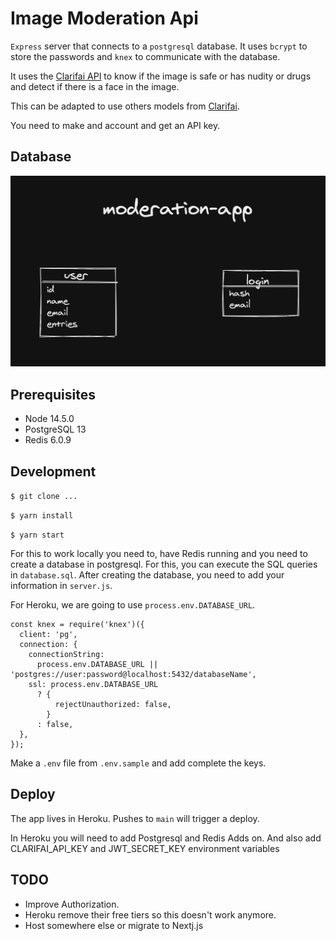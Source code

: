 # Image Moderation Api

`Express` server that connects to a `postgresql` database.
It uses `bcrypt` to store the passwords and `knex` to communicate with the database.

It uses the [Clarifai API](https://www.clarifai.com/) to know if the image is safe or has nudity or drugs and detect if there is a face
in the image.

This can be adapted to use others models from [Clarifai](https://www.clarifai.com/model-gallery).

You need to make and account and get an API key.

## Database

![Database](/images/database-dark-mode2.png)

## Prerequisites

- Node 14.5.0
- PostgreSQL 13
- Redis 6.0.9

## Development

`$ git clone ...`

`$ yarn install`

`$ yarn start`

For this to work locally you need to, have Redis running and you need to create a database in postgresql. For this, you can execute the SQL queries in `database.sql`. After creating the database, you need to add your information in `server.js`.

For Heroku, we are going to use `process.env.DATABASE_URL`.

```
const knex = require('knex')({
  client: 'pg',
  connection: {
    connectionString:
      process.env.DATABASE_URL || 'postgres://user:password@localhost:5432/databaseName',
    ssl: process.env.DATABASE_URL
      ? {
          rejectUnauthorized: false,
        }
      : false,
  },
});
```

Make a `.env` file from `.env.sample` and add complete the keys.

## Deploy

The app lives in Heroku. Pushes to `main` will trigger a deploy.

In Heroku you will need to add Postgresql and Redis Adds on. And also add CLARIFAI_API_KEY and JWT_SECRET_KEY environment variables

## TODO

- Improve Authorization.
- Heroku remove their free tiers so this doesn't work anymore.
- Host somewhere else or migrate to Nextj.js
